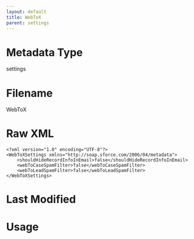 ```yaml
---
layout: default
title: WebToX
parent: settings
---
```

# Metadata Type
settings


# Filename 
WebToX


# Raw XML
```
<?xml version="1.0" encoding="UTF-8"?>
<WebToXSettings xmlns="http://soap.sforce.com/2006/04/metadata">
    <shouldHideRecordInfoInEmail>false</shouldHideRecordInfoInEmail>
    <webToCaseSpamFilter>false</webToCaseSpamFilter>
    <webToLeadSpamFilter>false</webToLeadSpamFilter>
</WebToXSettings>
```


# Last Modified


# Usage
